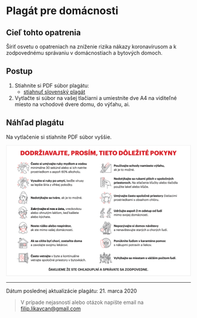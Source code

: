 # Plagát pre domácnosti

## Cieľ tohto opatrenia

Šíriť osvetu o opatreniach na zníženie rizika nákazy koronavírusom a k zodpovednému správaniu v domácnostiach a bytových domoch.

## Postup

1. Stiahnite si PDF súbor plagátu:
    * [stiahnuť slovenský plagát](../../files/domacnosti/domacnosti-plagat-v2020032101.pdf)
2. Vytlačte si súbor na vašej tlačiarni a umiestnite dve A4 na viditeľné miesto na vchodové dvere domu, do výťahu, ai.

## Náhľad plagátu

Na vytlačenie si stiahnite PDF súbor vyššie.

![](../../images/domacnosti/plagat-v2020032101.png)

***
Dátum poslednej aktualizácie plagátu: 21. marca 2020

> V prípade nejasností alebo otázok napíšte email na filip.likavcan@gmail.com